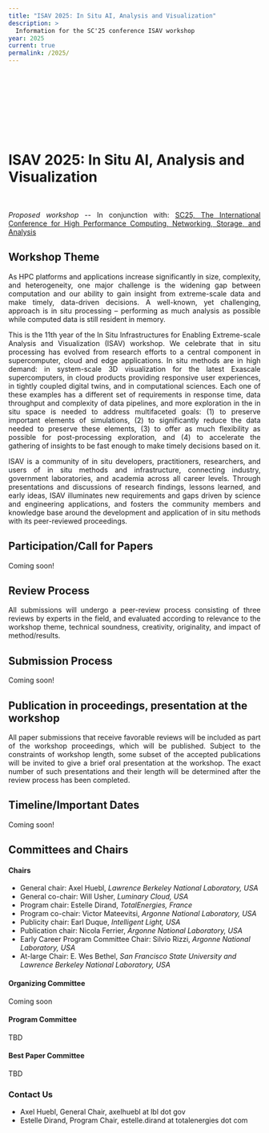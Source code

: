 ```yaml
---
title: "ISAV 2025: In Situ AI, Analysis and Visualization"
description: >
  Information for the SC'25 conference ISAV workshop
year: 2025
current: true
permalink: /2025/
---
```


<style type="text/css">

#isav-sc25-banner {
    margin: 2px 2px 2px 2px;
    background: url("/2025/isav25_logo.png") 0 0 no-repeat;
    height: 120px; 
    width: 100%;
    border: 0px solid white;
    border-bottom: 0px solid beige;
    align: center;
}

.container-lg > h1:first-of-type {
    display: none;
}

p { text-align: justify; }

</style>

<div id="isav-sc25-banner"> </div>

# ISAV 2025: In Situ AI, Analysis and Visualization

<p style="text-align: left;" markdown="1">

<br>

*Proposed workshop* -- In conjunction with:
[SC25, The International Conference for High Performance Computing, Networking, Storage, and Analysis](https://sc25.supercomputing.org)
<br>

</p>

## Workshop Theme

As HPC platforms and applications increase significantly in size, complexity, and heterogeneity, one major challenge is the widening gap between computation and our ability to gain insight from extreme-scale data and make timely, data-driven decisions.
A well-known, yet challenging, approach is in situ processing – performing as much analysis as possible while computed data is still resident in memory.

This is the 11th year of the In Situ Infrastructures for Enabling Extreme-scale Analysis and Visualization (ISAV) workshop. We celebrate that in situ processing has evolved from research efforts to a central component in supercomputer, cloud and edge applications.
In situ methods are in high demand: in system-scale 3D visualization for the latest Exascale supercomputers, in cloud products providing responsive user experiences, in tightly coupled digital twins, and in computational sciences.
Each one of these examples has a different set of requirements in response time, data throughput and complexity of data pipelines, and more exploration in the in situ space is needed to address multifaceted goals: (1) to preserve important elements of simulations, (2) to significantly reduce the data needed to preserve these elements, (3) to offer as much flexibility as possible for post-processing exploration, and (4) to accelerate the gathering of insights to be fast enough to make timely decisions based on it.

ISAV is a community of in situ developers, practitioners, researchers, and users of in situ methods and infrastructure, connecting industry, government laboratories, and academia across all career levels.
Through presentations and discussions of research findings, lessons learned, and early ideas, ISAV illuminates new requirements and gaps driven by science and engineering applications, and fosters the community members and knowledge base around the development and application of in situ methods with its peer-reviewed proceedings.

## Participation/Call for Papers

Coming soon!

## Review Process

All submissions will undergo a peer-review process consisting of three reviews by experts in the field, and evaluated according to relevance to the workshop theme, technical soundness, creativity, originality, and impact of method/results.

## Submission Process

Coming soon!


## Publication in proceedings, presentation at the workshop

All paper submissions that receive favorable reviews will be included as part of the workshop proceedings, which will be published. Subject to the constraints of workshop length, some subset of the accepted publications will be invited to give a brief oral presentation at the workshop. The exact number of such presentations and their length will be determined after the review process has been completed.

## Timeline/Important Dates

Coming soon!

## Committees and Chairs

#### Chairs

  * General chair: Axel Huebl, *Lawrence Berkeley National Laboratory, USA*
  * General co-chair: Will Usher, *Luminary Cloud, USA*
  * Program chair: Estelle Dirand, *TotalEnergies, France*
  * Program co-chair: Victor Mateevitsi, *Argonne National Laboratory, USA*
  * Publicity chair: Earl Duque, *Intelligent Light, USA*
  * Publication chair: Nicola Ferrier, *Argonne National Laboratory, USA*
  * Early Career Program Committee Chair: Silvio Rizzi, *Argonne National Laboratory, USA*
  * At-large Chair: E. Wes Bethel, *San Francisco State University and Lawrence Berkeley National Laboratory, USA*

#### Organizing Committee

Coming soon

#### Program Committee

TBD

#### Best Paper Committee

TBD

### Contact Us
 * Axel Huebl, General Chair, axelhuebl at lbl dot gov
 * Estelle Dirand, Program Chair, estelle.dirand at totalenergies dot com
